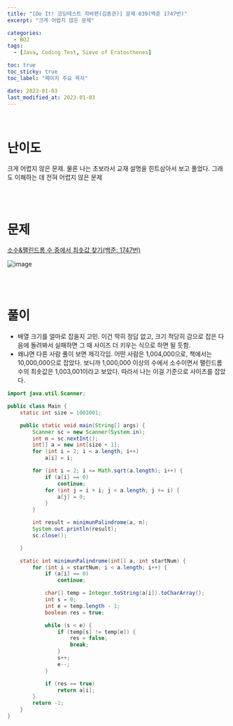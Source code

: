 ```yaml
---
title: "[Do It! 코딩테스트 자바편(김종관)] 문제 039(백준 1747번)"
excerpt: "크게 어렵지 않은 문제"

categories:
  - BOJ
tags:
  - [Java, Coding Test, Sieve of Eratosthenes]

toc: true
toc_sticky: true
toc_label: "페이지 주요 목차"

date: 2023-01-03
last_modified_at: 2023-01-03
---
```


<br>

# 난이도

크게 어렵지 않은 문제. 물론 나는 초보라서 교재 설명을 힌트삼아서 보고 풀었다. 그래도 이해하는 데 전혀 어렵지 않은 문제

<br><br>

# 문제

[소수&팰린드롬 수 중에서 최솟값 찾기(백준: 1747번)](https://www.acmicpc.net/problem/1747)

![image](https://user-images.githubusercontent.com/112764753/210359943-8aba6dbe-715a-4507-bbce-657e1349454d.png)

<br><br>

# 풀이

- 배열 크기를 얼마로 잡을지 고민. 이건 딱히 정답 없고, 크기 적당히 감으로 잡은 다음에 돌려봐서 실패하면 그 때 사이즈 더 키우는 식으로 하면 될 듯함.
- 왜냐면 다른 사람 풀이 보면 제각각임. 어떤 사람은 1,004,000으로, 책에서는 10,000,000으로 잡았다. 보니까 1,000,000 이상의 수에서 소수이면서 팰린드롬 수의 최솟값은 1,003,001이라고 보았다. 따라서 나는 이걸 기준으로 사이즈를 잡았다.

```java
import java.util.Scanner;

public class Main {
    static int size = 1003001;

    public static void main(String[] args) {
        Scanner sc = new Scanner(System.in);
        int n = sc.nextInt();
        int[] a = new int[size + 1];
        for (int i = 2; i < a.length; i++)
            a[i] = i;

        for (int i = 2; i <= Math.sqrt(a.length); i++) {
            if (a[i] == 0)
                continue;
            for (int j = i + i; j < a.length; j += i) {
                a[j] = 0;
            }
        }

        int result = minimunPalindrome(a, n);
        System.out.println(result);
        sc.close();

    }

    static int minimunPalindrome(int[] a, int startNum) {
        for (int i = startNum; i < a.length; i++) {
            if (a[i] == 0)
                continue;

            char[] temp = Integer.toString(a[i]).toCharArray();
            int s = 0;
            int e = temp.length - 1;
            boolean res = true;

            while (s < e) {
                if (temp[s] != temp[e]) {
                    res = false;
                    break;
                }
                s++;
                e--;
            }

            if (res == true)
                return a[i];
        }
        return -1;
    }
}
```
